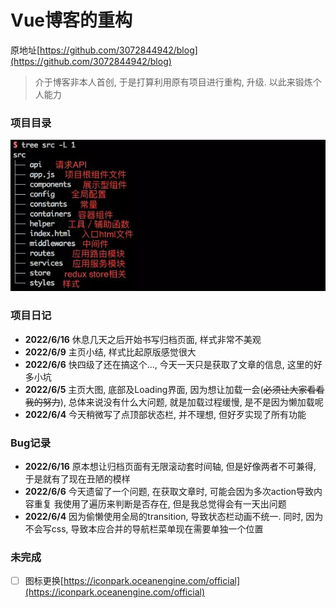 # Vue博客的重构
原地址[https://github.com/3072844942/blog](https://github.com/3072844942/blog)

> 介于博客非本人首创, 于是打算利用原有项目进行重构, 升级. 以此来锻炼个人能力

### 项目目录
![img.png](src/assets/img/img.png)
### 项目日记
+ **2022/6/16** 休息几天之后开始书写归档页面, 样式非常不美观
+ **2022/6/9** 主页小结, 样式比起原版感觉很大
+ **2022/6/6** 快四级了还在搞这个..., 今天一天只是获取了文章的信息, 这里的好多小坑
+ **2022/6/5** 主页大图, 底部及Loading界面, 因为想让加载一会(~~必须让大家看看我的努力~~),
  总体来说没有什么大问题, 就是加载过程缓慢, 是不是因为懒加载呢
+ **2022/6/4** 今天稍微写了点顶部状态栏, 并不理想, 但好歹实现了所有功能

### Bug记录
+ **2022/6/16** 原本想让归档页面有无限滚动套时间轴, 但是好像两者不可兼得, 于是就有了现在丑陋的模样
+ **2022/6/6** 今天遗留了一个问题, 在获取文章时, 可能会因为多次action导致内容重复
我使用了遍历来判断是否存在, 但是我总觉得会有一天出问题
+ **2022/6/4** 因为偷懒使用全局的transition, 导致状态栏动画不统一. 
同时, 因为不会写css, 导致本应合并的导航栏菜单现在需要单独一个位置

### 未完成
- [ ] 图标更换[https://iconpark.oceanengine.com/official](https://iconpark.oceanengine.com/official)